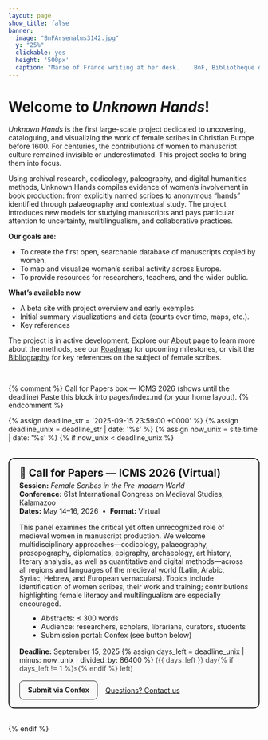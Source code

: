 ```yaml
---
layout: page
show_title: false
banner:
  image: "BnFArsenalms3142.jpg"
  y: "25%"
  clickable: yes
  height: '500px'
  caption: "Marie of France writing at her desk.	BnF, Bibliothèque de l'Arsenal, Ms. 3142, f. 256r"
---
```

# Welcome to *Unknown Hands*!

*Unknown Hands* is the first large-scale project dedicated to uncovering, cataloguing, and visualizing the work of female scribes in Christian Europe before 1600. For centuries, the contributions of women to manuscript culture remained invisible or underestimated. This project seeks to bring them into focus.

Using archival research, codicology, paleography, and digital humanities methods, Unknown Hands compiles evidence of women’s involvement in book production: from explicitly named scribes to anonymous “hands” identified through palaeography and contextual study. The project introduces new models for studying manuscripts and pays particular attention to uncertainty, multilingualism, and collaborative practices.

**Our goals are:**
  - To create the first open, searchable database of manuscripts copied by women.  
  - To map and visualize women’s scribal activity across Europe.  
  - To provide resources for researchers, teachers, and the wider public.  

**What’s available now**
  -	A beta site with project overview and early exemples.
  -	Initial summary visualizations and data (counts over time, maps, etc.).
  - Key references

The project is in active development. Explore our [About](/pages/about.md) page to learn more about the methods, see our [Roadmap](/pages/roadmap.md) for upcoming milestones, or visit the [Bibliography](/pages/bibliography.md) for key references on the subject of female scribes.

<br>

{% comment %}
Call for Papers box — ICMS 2026 (shows until the deadline)
Paste this block into pages/index.md (or your home layout).
{% endcomment %}

{% assign deadline_str = '2025-09-15 23:59:00 +0000' %}
{% assign deadline_unix = deadline_str | date: '%s' %}
{% assign now_unix = site.time | date: '%s' %}
{% if now_unix < deadline_unix %}
<aside class="cfp-box" role="note" aria-labelledby="cfp-title" style="
  border: 2px solid #222; border-radius: 12px; padding: 1rem 1.25rem;
  background:#fafafa; margin: 2rem 0; box-shadow: 0 1px 3px rgba(0,0,0,.06);">
  <h2 id="cfp-title" style="margin:0 0 .25rem 0;">📣 Call for Papers — ICMS 2026 (Virtual)</h2>
  <p style="margin:.25rem 0 1rem 0;">
    <strong>Session:</strong> <em>Female Scribes in the Pre-modern World</em><br>
    <strong>Conference:</strong> 61st International Congress on Medieval Studies, Kalamazoo<br>
    <strong>Dates:</strong> May 14–16, 2026 &nbsp;•&nbsp; <strong>Format:</strong> Virtual
  </p>

  <p style="margin:.75rem 0;">
    This panel examines the critical yet often unrecognized role of medieval women in manuscript production.
    We welcome multidisciplinary approaches—codicology, palaeography, prosopography, diplomatics, epigraphy,
    archaeology, art history, literary analysis, as well as quantitative and digital methods—across all regions and
    languages of the medieval world (Latin, Arabic, Syriac, Hebrew, and European vernaculars).
    Topics include identification of women scribes, their work and training; contributions highlighting female literacy
    and multilingualism are especially encouraged.
  </p>

  <ul style="margin:.5rem 0 1rem 1.25rem;">
    <li>Abstracts: ≤ 300 words</li>
    <li>Audience: researchers, scholars, librarians, curators, students</li>
    <li>Submission portal: Confex (see button below)</li>
  </ul>

  <p style="margin:.75rem 0 1rem 0;">
    <strong>Deadline:</strong> September 15, 2025
    {% assign days_left = deadline_unix | minus: now_unix | divided_by: 86400 %}
    <span style="opacity:.8;">({{ days_left }} day{% if days_left != 1 %}s{% endif %} left)</span>
  </p>

  <p style="margin:0;">
    <a href="https://icms.confex.com/icms/2026/prelim.cgi/Session/7492"
       style="display:inline-block; padding:.6rem 1rem; border:1px solid #222; border-radius:8px;
              text-decoration:none; font-weight:600;">
      Submit via Confex
    </a>
    &nbsp;&nbsp;
    <a href="/unknownhands/contact" style="text-decoration:underline;">Questions? Contact us</a>
  </p>
</aside>
{% endif %}

